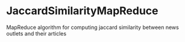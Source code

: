 # JaccardSimilarityMapReduce
MapReduce algorithm for computing jaccard similarity between news outlets and their articles
